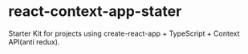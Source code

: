 # react-context-app-stater

Starter Kit for projects using create-react-app + TypeScript + Context API(anti redux).
